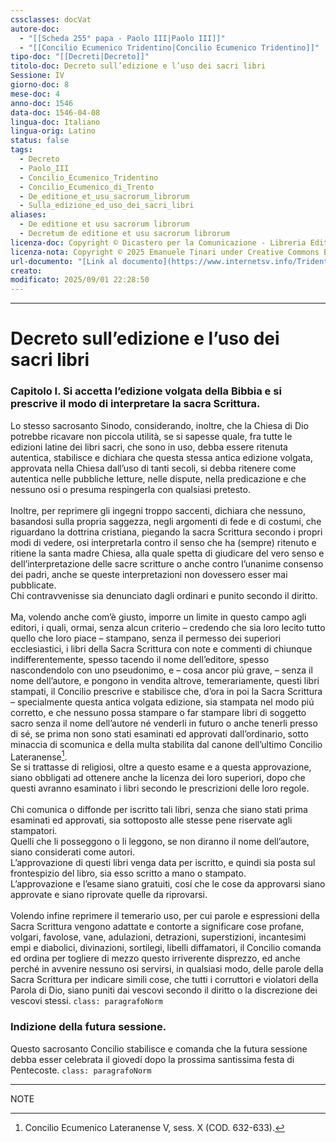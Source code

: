 ```yaml
---
cssclasses: docVat
autore-doc:
  - "[[Scheda 255° papa - Paolo III|Paolo III]]"
  - "[[Concilio Ecumenico Tridentino|Concilio Ecumenico Tridentino]]"
tipo-doc: "[[Decreti|Decreto]]"
titolo-doc: Decreto sull’edizione e l’uso dei sacri libri
Sessione: IV
giorno-doc: 8
mese-doc: 4
anno-doc: 1546
data-doc: 1546-04-08
lingua-doc: Italiano
lingua-orig: Latino
status: false
tags:
  - Decreto
  - Paolo_III
  - Concilio_Ecumenico_Tridentino
  - Concilio_Ecumenico_di_Trento
  - De_editione_et_usu_sacrorum_librorum
  - Sulla_edizione_ed_uso_dei_sacri_libri
aliases:
  - De editione et usu sacrorum librorum
  - Decretum de editione et usu sacrorum librorum
licenza-doc: Copyright © Dicastero per la Comunicazione - Libreria Editrice Vaticana
licenza-nota: Copyright © 2025 Emanuele Tinari under Creative Commons BY-NC-SA 4.0 https://creativecommons.org/licenses/by-nc-sa/4.0/
url-documento: "[Link al documento](https://www.internetsv.info/Tridentinum.html)"
creato:
modificato: 2025/09/01 22:28:50
---
```


***

# Decreto sull’edizione e l’uso dei sacri libri

### Capitolo I. Si accetta l’edizione volgata della Bibbia e si prescrive il modo di interpretare la sacra Scrittura.

Lo stesso sacrosanto Sinodo, considerando, inoltre, che la Chiesa di Dio potrebbe ricavare non piccola utilità, se si sapesse quale, fra tutte le edizioni latine dei libri sacri, che sono in uso, debba essere ritenuta autentica, stabilisce e dichiara che questa stessa antica edizione volgata, approvata nella Chiesa dall’uso di tanti secoli, si debba ritenere come autentica nelle pubbliche letture, nelle dispute, nella predicazione e che nessuno osi o presuma respingerla con qualsiasi pretesto.<br><br>Inoltre, per reprimere gli ingegni troppo saccenti, dichiara che nessuno, basandosi sulla propria saggezza, negli argomenti di fede e di costumi, che riguardano la dottrina cristiana, piegando la sacra Scrittura secondo i propri modi di vedere, osi interpretarla contro il senso che ha (sempre) ritenuto e ritiene la santa madre Chiesa, alla quale spetta di giudicare del vero senso e dell’interpretazione delle sacre scritture o anche contro l’unanime consenso dei padri, anche se queste interpretazioni non dovessero esser mai pubblicate.<br>Chi contravvenisse sia denunciato dagli ordinari e punito secondo il diritto.<br><br>Ma, volendo anche com’è giusto, imporre un limite in questo campo agli editori, i quali, ormai, senza alcun criterio – credendo che sia loro lecito tutto quello che loro piace – stampano, senza il permesso dei superiori ecclesiastici, i libri della Sacra Scrittura con note e commenti di chiunque indifferentemente, spesso tacendo il nome dell’editore, spesso nascondendolo con uno pseudonimo, e – cosa ancor piú grave, – senza il nome dell’autore, e pongono in vendita altrove, temerariamente, questi libri stampati, il Concilio prescrive e stabilisce che, d’ora in poi la Sacra Scrittura – specialmente questa antica volgata edizione, sia stampata nel modo piú corretto, e che nessuno possa stampare o far stampare libri di soggetto sacro senza il nome dell’autore né venderli in futuro o anche tenerli presso di sé, se prima non sono stati esaminati ed approvati dall’ordinario, sotto minaccia di scomunica e della multa stabilita dal canone dell’ultimo Concilio Lateranense[^cet-dec-del-ftn1].<br>Se si trattasse di religiosi, oltre a questo esame e a questa approvazione, siano obbligati ad ottenere anche la licenza dei loro superiori, dopo che questi avranno esaminato i libri secondo le prescrizioni delle loro regole.<br><br>Chi comunica o diffonde per iscritto tali libri, senza che siano stati prima esaminati ed approvati, sia sottoposto alle stesse pene riservate agli stampatori.<br>Quelli che li posseggono o li leggono, se non diranno il nome dell’autore, siano considerati come autori.<br>L’approvazione di questi libri venga data per iscritto, e quindi sia posta sul frontespizio del libro, sia esso scritto a mano o stampato.<br>L’approvazione e l’esame siano gratuiti, cosí che le cose da approvarsi siano approvate e siano riprovate quelle da riprovarsi.<br><br>Volendo infine reprimere il temerario uso, per cui parole e espressioni della Sacra Scrittura vengono adattate e contorte a significare cose profane, volgari, favolose, vane, adulazioni, detrazioni, superstizioni, incantesimi empi e diabolici, divinazioni, sortilegi, libelli diffamatori, il Concilio comanda ed ordina per togliere di mezzo questo irriverente disprezzo, ed anche perché in avvenire nessuno osi servirsi, in qualsiasi modo, delle parole della Sacra Scrittura per indicare simili cose, che tutti i corruttori e violatori della Parola di Dio, siano puniti dai vescovi secondo il diritto o la discrezione dei vescovi stessi. `class: paragrafoNorm`

### Indizione della futura sessione.

Questo sacrosanto Concilio stabilisce e comanda che la futura sessione debba esser celebrata il giovedí dopo la prossima santissima festa di Pentecoste. `class: paragrafoNorm`

***
NOTE

[^cet-dec-del-ftn1]: Concilio Ecumenico Lateranense V, sess. X (COD. 632-633).

